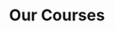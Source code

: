 ---
title: "Our Courses"
draft: false
# page title background image
bg_image: "images/backgrounds/page-title.jpg"
# meta description
description : "Currently, there are four overarching committees that are supported by hundreds of members across the student body. The structure will continue to evolve as the response grows. The Response Team embraces the principles of being adaptive, nimble, and inclusive for all initiatives that will optimize our collective impact as a medical student body. We will be planning to post more updates on a full website shortly along with highlighting various initiatives within each of the existing committees."
---